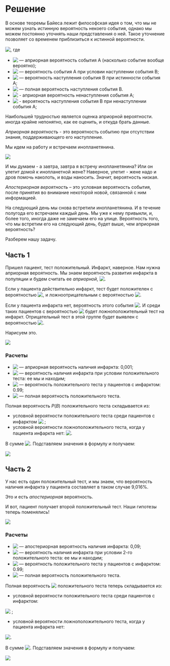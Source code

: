 # Решение

В основе теоремы Байеса лежит философская идея о том, что мы не можем узнать истинную вероятность некоего события, однако мы можем постоянно уточнять наши представления о ней. Такое уточнение позволяет со временем приблизиться к истинной вероятности. 

<!-- $P(A|B) = \frac{P(B|A) \times P(A)}{P(B)}$ --> <img style="transform: translateY(0.1em); background: white;" src="https://render.githubusercontent.com/render/math?math=P(A%7CB)%20%3D%20%5Cfrac%7BP(B%7CA)%20%5Ctimes%20P(A)%7D%7BP(B)%7D">, где

- <!-- $P(A)$ --> <img style="transform: translateY(0.1em); background: white;" src="https://render.githubusercontent.com/render/math?math=P(A)"> — априорная вероятность события A (насколько событие вообще вероятно);
- <!-- $P(A|B)$ --> <img style="transform: translateY(0.1em); background: white;" src="https://render.githubusercontent.com/render/math?math=P(A%7CB)"> — вероятность события A при условии наступлении события B;
- <!-- $P(B|A)$ --> <img style="transform: translateY(0.1em); background: white;" src="https://render.githubusercontent.com/render/math?math=P(B%7CA)"> — вероятность наступления события B при истинности события A;
- <!-- $P(B)$ --> <img style="transform: translateY(0.1em); background: white;" src="https://render.githubusercontent.com/render/math?math=P(B)"> — полная вероятность наступления события B.
- <!-- $P(-A)$ --> <img style="transform: translateY(0.1em); background: white;" src="https://render.githubusercontent.com/render/math?math=P(-A)"> - априорная вероятность ненаступления события A;
- <!-- $P(B|-A)$ --> <img style="transform: translateY(0.1em); background: white;" src="https://render.githubusercontent.com/render/math?math=P(B%7C-A)"> - вероятность наступления события B при ненаступлении события A;


Наибольшей трудностью является оценка априорной вероятности. иногда крайне непонятно, как ее оценить, и откуда брать данные.

*Априорная вероятность* - это вероятность событию при отсутствии знания, поддерживающего его наступление.

Мы идем на работу и встречаем инопланетянина.

![](https://encrypted-tbn0.gstatic.com/images?q=tbn:ANd9GcTUVKnGd8QnSeJtUrtXbZ4OA6_lu_iuLSHbpA&usqp=CAU)

И мы думаем - а завтра, завтра я встречу инопланетянина? Или он улетит домой к инопланетной жене? Наверное, улетит - жене надо и дров помочь наколоть, и воды наносить. Значит, вероятность низкая. 

*Апостериорная вероятность* – это условная вероятность события, после принятия во внимание некоторой новой, связанной с ним информацией. 

На следующий день мы снова встретили инопланетянина. И в течение полугода его встречаем каждый день. Мы уже к нему привыкли, и, более того, иногда даже не замечаем его на улице. Вероятность того, что мы встретим его на следующий день, будет выше, чем априорная вероятность?

Разберем нашу задачу. 

## Часть 1

Пришел пациент, тест положительный. Инфаркт, наверное. Нам нужна априорная вероятность. Мы знаем вероятность развития инфаркта в популяции и будем считать ее *априорной*, <!-- $P(A) = 0,001$ --> <img style="transform: translateY(0.1em); background: white;" src="https://render.githubusercontent.com/render/math?math=P(A)%20%3D%200%2C001">. 

Если у пациента действительно инфаркт, тест будет положителен с вероятностью <!-- $P = 0,99$ --> <img style="transform: translateY(0.1em); background: white;" src="https://render.githubusercontent.com/render/math?math=P%20%3D%200%2C99">, и ложноотрицательным с вероятностью <!-- $P = 0,01$ --> <img style="transform: translateY(0.1em); background: white;" src="https://render.githubusercontent.com/render/math?math=P%20%3D%200%2C01">.

Если у пациента инфаркта нет, вероятность этого события <!-- $P = 1 - 0.001 = 0.999$ --> <img style="transform: translateY(0.1em); background: white;" src="https://render.githubusercontent.com/render/math?math=P%20%3D%201%20-%200.001%20%3D%200.999">. И среди таких пациентов с вероятностью <!-- $P = 0,01$ --> <img style="transform: translateY(0.1em); background: white;" src="https://render.githubusercontent.com/render/math?math=P%20%3D%200%2C01"> будет ложноположительный тест на инфаркт. Отрицательный тест в этой группе будет выявлен с вероятностью <!-- $P = 0,99$ --> <img style="transform: translateY(0.1em); background: white;" src="https://render.githubusercontent.com/render/math?math=P%20%3D%200%2C99">.

Нарисуем это.

[![](https://mermaid.ink/img/eyJjb2RlIjoiZmxvd2NoYXJ0IExSXG4gICAgQVvQn9Cw0YbQuNC10L3Rgl0gLS0g0KAgPSAwLDAwMSAtLT4gQlvQmNC80LXQtdGCINC40L3RhNCw0YDQutGCXTtcbiAgICBBW9Cf0LDRhtC40LXQvdGCXSAtLSDQoCA9IDAsOTk5IC0tPiDQoVvQndC1INC40LzQtdC10YIg0LjQvdGE0LDRgNC60YJdO1xuICAgIEJb0JjQvNC10LXRgiDQuNC90YTQsNGA0LrRgl0gLS0g0KAgPSAwLDk5IC0tPiBEW9Cf0L7Qu9C-0LbQuNGC0LXQu9GM0L3Ri9C5INGC0LXRgdGCXVxuICAgIEJb0JjQvNC10LXRgiDQuNC90YTQsNGA0LrRgl0gLS0g0KAgPSAwLDAxIC0tPiBFW9Ce0YLRgNC40YbQsNGC0LXQu9GM0L3Ri9C5INGC0LXRgdGCXVxuICAgINChW9Cd0LUg0LjQvNC10LXRgiDQuNC90YTQsNGA0LrRgl0gLS0g0KAgPSAwLDAxIC0tPiBGW9Cf0L7Qu9C-0LbQuNGC0LXQu9GM0L3Ri9C5INGC0LXRgdGCXVxuICAgINChW9Cd0LUg0LjQvNC10LXRgiDQuNC90YTQsNGA0LrRgl0gLS0g0KAgPSAwLDk5IC0tPiBHW9Ce0YLRgNC40YbQsNGC0LXQu9GM0L3Ri9C5INGC0LXRgdGCXSIsIm1lcm1haWQiOnsidGhlbWUiOiJkZWZhdWx0In0sInVwZGF0ZUVkaXRvciI6ZmFsc2UsImF1dG9TeW5jIjp0cnVlLCJ1cGRhdGVEaWFncmFtIjpmYWxzZX0)](https://mermaid.live/edit#eyJjb2RlIjoiZmxvd2NoYXJ0IExSXG4gICAgQVvQn9Cw0YbQuNC10L3Rgl0gLS0g0KAgPSAwLDAwMSAtLT4gQlvQmNC80LXQtdGCINC40L3RhNCw0YDQutGCXTtcbiAgICBBW9Cf0LDRhtC40LXQvdGCXSAtLSDQoCA9IDAsOTk5IC0tPiDQoVvQndC1INC40LzQtdC10YIg0LjQvdGE0LDRgNC60YJdO1xuICAgIEJb0JjQvNC10LXRgiDQuNC90YTQsNGA0LrRgl0gLS0g0KAgPSAwLDk5IC0tPiBEW9Cf0L7Qu9C-0LbQuNGC0LXQu9GM0L3Ri9C5INGC0LXRgdGCXVxuICAgIEJb0JjQvNC10LXRgiDQuNC90YTQsNGA0LrRgl0gLS0g0KAgPSAwLDAxIC0tPiBFW9Ce0YLRgNC40YbQsNGC0LXQu9GM0L3Ri9C5INGC0LXRgdGCXVxuICAgINChW9Cd0LUg0LjQvNC10LXRgiDQuNC90YTQsNGA0LrRgl0gLS0g0KAgPSAwLDAxIC0tPiBGW9Cf0L7Qu9C-0LbQuNGC0LXQu9GM0L3Ri9C5INGC0LXRgdGCXVxuICAgINChW9Cd0LUg0LjQvNC10LXRgiDQuNC90YTQsNGA0LrRgl0gLS0g0KAgPSAwLDk5IC0tPiBHW9Ce0YLRgNC40YbQsNGC0LXQu9GM0L3Ri9C5INGC0LXRgdGCXSIsIm1lcm1haWQiOiJ7XG4gIFwidGhlbWVcIjogXCJkZWZhdWx0XCJcbn0iLCJ1cGRhdGVFZGl0b3IiOmZhbHNlLCJhdXRvU3luYyI6dHJ1ZSwidXBkYXRlRGlhZ3JhbSI6ZmFsc2V9)

### Расчеты

- <!-- $P(A)$ --> <img style="transform: translateY(0.1em); background: white;" src="https://render.githubusercontent.com/render/math?math=P(A)"> — априорная вероятность наличия инфаркта: 0,001;
- <!-- $P(A|B)$ --> <img style="transform: translateY(0.1em); background: white;" src="https://render.githubusercontent.com/render/math?math=P(A%7CB)"> — вероятность наличия инфаркта при условии положительного теста: ее мы и находим;
- <!-- $P(B|A)$ --> <img style="transform: translateY(0.1em); background: white;" src="https://render.githubusercontent.com/render/math?math=P(B%7CA)"> — вероятность положительного теста у пациентов с инфарктом: 0.99;
- <!-- $P(B)$ --> <img style="transform: translateY(0.1em); background: white;" src="https://render.githubusercontent.com/render/math?math=P(B)"> — полная вероятность положительного теста.

Полная вероятность $P(B)$ положительного теста складывается из:
- условной вероятности положительного теста среди пациентов с инфарктом <!-- $P(A) \times P(B|A) = 0.001 \times 0.99 = 0.00099$ --> <img style="transform: translateY(0.1em); background: white;" src="https://render.githubusercontent.com/render/math?math=P(A)%20%5Ctimes%20P(B%7CA)%20%3D%200.001%20%5Ctimes%200.99%20%3D%200.00099"> ;
- условной вероятности ложноположительного теста, когда у пациента инфаркта нет: <!-- $P(-A)\times P(B|-A) = 0,999 \times 0.01 = 0.00999$ --> <img style="transform: translateY(0.1em); background: white;" src="https://render.githubusercontent.com/render/math?math=P(-A)%5Ctimes%20P(B%7C-A)%20%3D%200%2C999%20%5Ctimes%200.01%20%3D%200.00999">.

В сумме <!-- $P(B) = 0,01098$ --> <img style="transform: translateY(0.1em); background: white;" src="https://render.githubusercontent.com/render/math?math=P(B)%20%3D%200%2C01098">.
Подставляем значения в формулу и получаем:

<!-- $P(A|B) = \frac{P(B|A) \times P(A)}{P(B)} = \
\frac{0,99 \times 0,001}{0,01098} \approx 0,09016$ --> <img style="transform: translateY(0.1em); background: white;" src="https://render.githubusercontent.com/render/math?math=P(A%7CB)%20%3D%20%5Cfrac%7BP(B%7CA)%20%5Ctimes%20P(A)%7D%7BP(B)%7D%20%3D%20%5C%0A%5Cfrac%7B0%2C99%20%5Ctimes%200%2C001%7D%7B0%2C01098%7D%20%5Capprox%200%2C09016">

## Часть 2

У нас есть один положительный тест, и мы знаем, что вероятность наличия инфаркта у пациента составляет в таком случае 9,016%.

Это и есть *апостериорная* вероятность. 

И вот, пациент получает второй положительный тест. Наши гипотезы теперь поменялись!

[![](https://mermaid.ink/img/eyJjb2RlIjoiZmxvd2NoYXJ0IExSXG4gICAgQVvQn9Cw0YbQuNC10L3Rgl0gLS0g0KAgPSAwLDA5IC0tPiBCW9CY0LzQtdC10YIg0LjQvdGE0LDRgNC60YJdO1xuICAgIEFb0J_QsNGG0LjQtdC90YJdIC0tINCgID0gMCw5MSAtLT4g0KFb0J3QtSDQuNC80LXQtdGCINC40L3RhNCw0YDQutGCXTtcbiAgICBCW9CY0LzQtdC10YIg0LjQvdGE0LDRgNC60YJdIC0tINCgID0gMCw5OSAtLT4gRFvQn9C-0LvQvtC20LjRgtC10LvRjNC90YvQuSDRgtC10YHRgl1cbiAgICBCW9CY0LzQtdC10YIg0LjQvdGE0LDRgNC60YJdIC0tINCgID0gMCwwMSAtLT4gRVvQntGC0YDQuNGG0LDRgtC10LvRjNC90YvQuSDRgtC10YHRgl1cbiAgICDQoVvQndC1INC40LzQtdC10YIg0LjQvdGE0LDRgNC60YJdIC0tINCgID0gMCwwMSAtLT4gRlvQn9C-0LvQvtC20LjRgtC10LvRjNC90YvQuSDRgtC10YHRgl1cbiAgICDQoVvQndC1INC40LzQtdC10YIg0LjQvdGE0LDRgNC60YJdIC0tINCgID0gMCw5OSAtLT4gR1vQntGC0YDQuNGG0LDRgtC10LvRjNC90YvQuSDRgtC10YHRgl0iLCJtZXJtYWlkIjp7InRoZW1lIjoiZGVmYXVsdCJ9LCJ1cGRhdGVFZGl0b3IiOmZhbHNlLCJhdXRvU3luYyI6dHJ1ZSwidXBkYXRlRGlhZ3JhbSI6ZmFsc2V9)](https://mermaid.live/edit#eyJjb2RlIjoiZmxvd2NoYXJ0IExSXG4gICAgQVvQn9Cw0YbQuNC10L3Rgl0gLS0g0KAgPSAwLDA5IC0tPiBCW9CY0LzQtdC10YIg0LjQvdGE0LDRgNC60YJdO1xuICAgIEFb0J_QsNGG0LjQtdC90YJdIC0tINCgID0gMCw5MSAtLT4g0KFb0J3QtSDQuNC80LXQtdGCINC40L3RhNCw0YDQutGCXTtcbiAgICBCW9CY0LzQtdC10YIg0LjQvdGE0LDRgNC60YJdIC0tINCgID0gMCw5OSAtLT4gRFvQn9C-0LvQvtC20LjRgtC10LvRjNC90YvQuSDRgtC10YHRgl1cbiAgICBCW9CY0LzQtdC10YIg0LjQvdGE0LDRgNC60YJdIC0tINCgID0gMCwwMSAtLT4gRVvQntGC0YDQuNGG0LDRgtC10LvRjNC90YvQuSDRgtC10YHRgl1cbiAgICDQoVvQndC1INC40LzQtdC10YIg0LjQvdGE0LDRgNC60YJdIC0tINCgID0gMCwwMSAtLT4gRlvQn9C-0LvQvtC20LjRgtC10LvRjNC90YvQuSDRgtC10YHRgl1cbiAgICDQoVvQndC1INC40LzQtdC10YIg0LjQvdGE0LDRgNC60YJdIC0tINCgID0gMCw5OSAtLT4gR1vQntGC0YDQuNGG0LDRgtC10LvRjNC90YvQuSDRgtC10YHRgl0iLCJtZXJtYWlkIjoie1xuICBcInRoZW1lXCI6IFwiZGVmYXVsdFwiXG59IiwidXBkYXRlRWRpdG9yIjpmYWxzZSwiYXV0b1N5bmMiOnRydWUsInVwZGF0ZURpYWdyYW0iOmZhbHNlfQ)
 
### Расчеты

- <!-- $P(A)$ --> <img style="transform: translateY(0.1em); background: white;" src="https://render.githubusercontent.com/render/math?math=P(A)"> — апостериорная вероятность наличия инфаркта: 0,09;
- <!-- $P(A|B)$ --> <img style="transform: translateY(0.1em); background: white;" src="https://render.githubusercontent.com/render/math?math=P(A%7CB)"> — вероятность наличия инфаркта при условии 2-го положительного теста: ее мы и находим;
- <!-- $P(B|A)$ --> <img style="transform: translateY(0.1em); background: white;" src="https://render.githubusercontent.com/render/math?math=P(B%7CA)"> — вероятность положительного теста у пациентов с инфарктом: 0.99;
- <!-- $P(B)$ --> <img style="transform: translateY(0.1em); background: white;" src="https://render.githubusercontent.com/render/math?math=P(B)"> — полная вероятность положительного теста.

Полная вероятность <!-- $P(B)$ --> <img style="transform: translateY(0.1em); background: white;" src="https://render.githubusercontent.com/render/math?math=P(B)"> положительного теста теперь складывается из:
- условной вероятности положительного теста среди пациентов с инфарктом:
<!-- $P(A)\times P(B|A) = 0,09 \times 0,99 = 0,0891$ --> <img style="transform: translateY(0.1em); background: white;" src="https://render.githubusercontent.com/render/math?math=P(A)%5Ctimes%20P(B%7CA)%20%3D%200%2C09%20%5Ctimes%200%2C99%20%3D%200%2C0891"> ;
- условной вероятности ложноположительного теста, когда у пациента инфаркта нет: 
<!-- $P(-A)\times P(B|-A) = 0,91 \times 0,01 = 0,0091$ --> <img style="transform: translateY(0.1em); background: white;" src="https://render.githubusercontent.com/render/math?math=P(-A)%5Ctimes%20P(B%7C-A)%20%3D%200%2C91%20%5Ctimes%200%2C01%20%3D%200%2C0091">.

В сумме <!-- $P(B) = 0,0982$ --> <img style="transform: translateY(0.1em); background: white;" src="https://render.githubusercontent.com/render/math?math=P(B)%20%3D%200%2C0982">.
Подставляем значения в формулу и получаем:

<!-- $P(A|B) = \frac{P(B|A) \times P(A)}{P(B)} = \
\frac{0,99 \times 0,09}{0,0982} \approx 0,907$ --> <img style="transform: translateY(0.1em); background: white;" src="https://render.githubusercontent.com/render/math?math=P(A%7CB)%20%3D%20%5Cfrac%7BP(B%7CA)%20%5Ctimes%20P(A)%7D%7BP(B)%7D%20%3D%20%5C%0A%5Cfrac%7B0%2C99%20%5Ctimes%200%2C09%7D%7B0%2C0982%7D%20%5Capprox%200%2C907">











 




